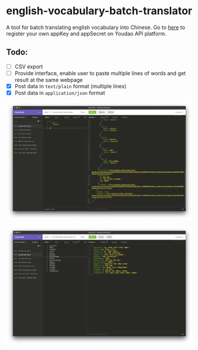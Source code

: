 # english-vocabulary-batch-translator

A tool for batch translating english vocabulary into Chinese. Go to [here](https://ai.youdao.com/DOCSIRMA/html/自然语言翻译/API文档/文本翻译服务/文本翻译服务-API文档.html) to register your own appKey and appSecret on Youdao API platform.

## Todo:

- [ ] CSV export
- [ ] Provide interface, enable user to paste multiple lines of words and get result at the same webpage
- [x] Post data in `text/plain` format (multiple lines)
- [x] Post data in `application/json` format

![](./public/assets/json.png)

![](./public/assets/text.png)